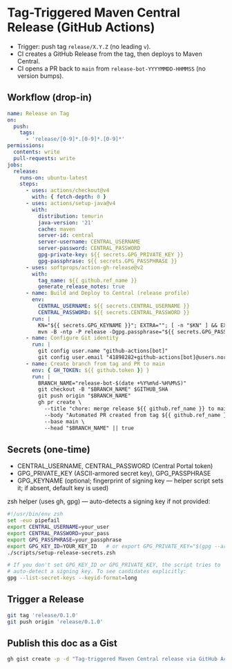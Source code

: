 # Tag-Triggered Maven Central Release (GitHub Actions)

- Trigger: push tag `release/X.Y.Z` (no leading `v`).
- CI creates a GitHub Release from the tag, then deploys to Maven Central.
- CI opens a PR back to `main` from `release-bot-YYYYMMDD-HHMMSS` (no version bumps).

## Workflow (drop-in)

```yaml
name: Release on Tag
on:
  push:
    tags:
      - 'release/[0-9]*.[0-9]*.[0-9]*'
permissions:
  contents: write
  pull-requests: write
jobs:
  release:
    runs-on: ubuntu-latest
    steps:
      - uses: actions/checkout@v4
        with: { fetch-depth: 0 }
      - uses: actions/setup-java@v4
        with:
          distribution: temurin
          java-version: '21'
          cache: maven
          server-id: central
          server-username: CENTRAL_USERNAME
          server-password: CENTRAL_PASSWORD
          gpg-private-key: ${{ secrets.GPG_PRIVATE_KEY }}
          gpg-passphrase: ${{ secrets.GPG_PASSPHRASE }}
      - uses: softprops/action-gh-release@v2
        with:
          tag_name: ${{ github.ref_name }}
          generate_release_notes: true
      - name: Build and Deploy to Central (release profile)
        env:
          CENTRAL_USERNAME: ${{ secrets.CENTRAL_USERNAME }}
          CENTRAL_PASSWORD: ${{ secrets.CENTRAL_PASSWORD }}
        run: |
          KN="${{ secrets.GPG_KEYNAME }}"; EXTRA=""; [ -n "$KN" ] && EXTRA="-Dgpg.keyname=$KN";
          mvn -B -ntp -P release -Dgpg.passphrase="${{ secrets.GPG_PASSPHRASE }}" $EXTRA clean deploy
      - name: Configure Git identity
        run: |
          git config user.name "github-actions[bot]"
          git config user.email "41898282+github-actions[bot]@users.noreply.github.com"
      - name: Create branch from tag and PR to main
        env: { GH_TOKEN: ${{ github.token }} }
        run: |
          BRANCH_NAME="release-bot-$(date +%Y%m%d-%H%M%S)"
          git checkout -B "$BRANCH_NAME" $GITHUB_SHA
          git push origin "$BRANCH_NAME"
          gh pr create \
            --title "chore: merge release ${{ github.ref_name }} to main" \
            --body "Automated PR created from tag ${{ github.ref_name }}." \
            --base main \
            --head "$BRANCH_NAME" || true
```

## Secrets (one-time)

- CENTRAL_USERNAME, CENTRAL_PASSWORD (Central Portal token)
- GPG_PRIVATE_KEY (ASCII-armored secret key), GPG_PASSPHRASE
- GPG_KEYNAME (optional; fingerprint of signing key — helper script sets it; if absent, default key is used)

zsh helper (uses gh, gpg) — auto-detects a signing key if not provided:

```zsh
#!/usr/bin/env zsh
set -euo pipefail
export CENTRAL_USERNAME=your_user
export CENTRAL_PASSWORD=your_pass
export GPG_PASSPHRASE=your_passphrase
export GPG_KEY_ID=YOUR_KEY_ID   # or export GPG_PRIVATE_KEY="$(gpg --armor --export-secret-keys YOUR_KEY_ID)"
./scripts/setup-release-secrets.zsh

# If you don't set GPG_KEY_ID or GPG_PRIVATE_KEY, the script tries to
# auto-detect a signing key. To see candidates explicitly:
gpg --list-secret-keys --keyid-format=long
```

## Trigger a Release

```bash
git tag 'release/0.1.0'
git push origin 'release/0.1.0'
```

## Publish this doc as a Gist

```bash
gh gist create -p -d "Tag-triggered Maven Central release via GitHub Actions" RELEASE-GIST.md
```
